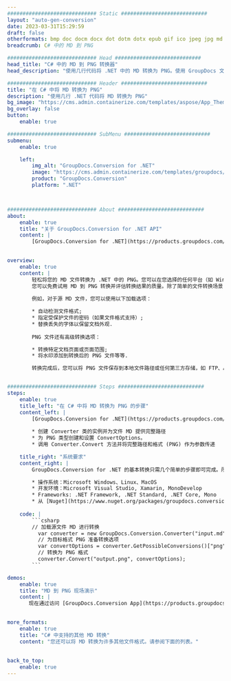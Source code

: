 ```yaml
---
############################# Static ############################
layout: "auto-gen-conversion"
date: 2023-03-31T15:29:59
draft: false
otherformats: bmp doc docm docx dot dotm dotx epub gif ico jpeg jpg md odt ott pdf png psd rtf tex tif tiff txt xps
breadcrumb: C# 中的 MD 到 PNG

############################# Head ############################
head_title: "C# 中的 MD 到 PNG 转换器"
head_description: "使用几行代码将 .NET 中的 MD 转换为 PNG。使用 GroupDocs 文档转换 API 转换 160 多种文件格式。"

############################# Header ############################
title: "在 C# 中将 MD 转换为 PNG"
description: "使用几行 .NET 代码将 MD 转换为 PNG"
bg_image: "https://cms.admin.containerize.com/templates/aspose/App_Themes/V3/images/bg/header1.png"
bg_overlay: false
button:
    enable: true

############################# SubMenu ############################
submenu:
    enable: true

    left:
        img_alt: "GroupDocs.Conversion for .NET"
        image: "https://cms.admin.containerize.com/templates/groupdocs/images/product-logos/90x90-noborder/groupdocs-conversion-net.png"
        product: "GroupDocs.Conversion"
        platform: ".NET"



############################# About ############################
about:
    enable: true
    title: "关于 GroupDocs.Conversion for .NET API"
    content: |
        [GroupDocs.Conversion for .NET](https://products.groupdocs.com/conversion/net/)可用于转换Microsoft Word、Excel、PowerPoint、PDF、Visio等格式。 GroupDocs.Conversion 是一个独立的 API，适用于需要高性能的后端和内部系统。它不依赖于任何软件，例如 Microsoft 或 Open Office。
    

overview:
    enable: true
    content: |
        轻松将您的 MD 文件转换为 .NET 中的 PNG。您可以在您选择的任何平台（如 Windows、Linux、macOS）中仅使用几行 C# 代码行。
        您可以免费试用 MD 到 PNG 转换并评估转换结果的质量。除了简单的文件转换场景，您还可以尝试更高级的选项来加载源 MD 文件和保存输出 PNG 结果。 
        
        例如，对于源 MD 文件，您可以使用以下加载选项：

        * 自动检测文件格式;
        * 指定受保护文件的密码（如果文件格式支持）;
        * 替换丢失的字体以保留文档外观.
        
        PNG 文件还有高级转换选项：

        * 转换特定文档页面或页面范围;
        * 将水印添加到转换后的 PNG 文件等等.

        转换完成后，您可以将 PNG 文件保存到本地文件路径或任何第三方存储，如 FTP、Amazon S3、Google Drive、Dropbox 等。请注意 - 将 MD 转换为 PNG 无需安装任何额外的软件 - 如 MS Office、Open Office、Adobe Acrobat Reader 等。


############################# Steps ############################
steps:
    enable: true
    title_left: "在 C# 中将 MD 转换为 PNG 的步骤"
    content_left: |
        [GroupDocs.Conversion for .NET](https://products.groupdocs.com/conversion/net/) 使开发人员只需几行代码即可轻松地将 MD 文件转换为 PNG。
        
        * 创建 Converter 类的实例并为文件 MD 提供完整路径
        * 为 PNG 类型创建和设置 ConvertOptions。
        * 调用 Converter.Convert 方法并将完整路径和格式 (PNG) 作为参数传递

    title_right: "系统要求"
    content_right: |
        GroupDocs.Conversion for .NET 的基本转换只需几个简单的步骤即可完成。所有主要平台和操作系统都支持我们的 API。在执行以下代码之前，请确保您的系统上安装了以下先决条件。

        * 操作系统：Microsoft Windows、Linux、MacOS
        * 开发环境：Microsoft Visual Studio, Xamarin, MonoDevelop
        * Frameworks: .NET Framework, .NET Standard, .NET Core, Mono
        * 从 [Nuget](https://www.nuget.org/packages/groupdocs.conversion) 获取最新的 GroupDocs.Conversion for .NET
         
    code: |
        ```csharp    
        // 加载源文件 MD 进行转换
          var converter = new GroupDocs.Conversion.Converter("input.md");
          // 为目标格式 PNG 准备转换选项
          var convertOptions = converter.GetPossibleConversions()["png"].ConvertOptions;
          // 转换为 PNG 格式
          converter.Convert("output.png", convertOptions);
        ```

demos:
    enable: true
    title: "MD 到 PNG 现场演示"
    content: |
       现在通过访问 [GroupDocs.Conversion App](https://products.groupdocs.app/conversion/family) 网站将 MD 转换为 PNG。在线演示具有以下优点
          

more_formats:
    enable: true
    title: "C# 中支持的其他 MD 转换"
    content: "您还可以将 MD 转换为许多其他文件格式。请参阅下面的列表。"
       
       
back_to_top:
    enable: true
---
```

